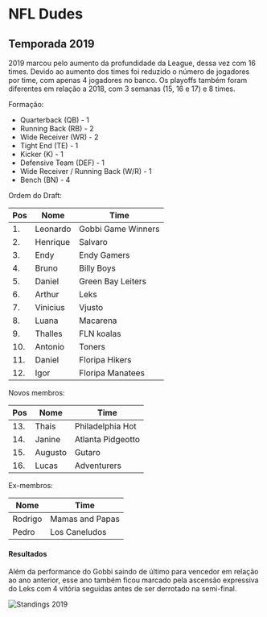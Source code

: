# NFL Dudes

## Temporada 2019

2019 marcou pelo aumento da profundidade da League, dessa vez com 16 times. Devido ao aumento dos times foi reduzido o número de jogadores por time, com apenas 4 jogadores no banco. Os playoffs também foram diferentes em relação a 2018, com 3 semanas (15, 16 e 17) e 8 times.

Formação:

- Quarterback (QB) - 1
- Running Back (RB) - 2
- Wide Receiver (WR) - 2
- Tight End (TE) - 1
- Kicker (K) - 1
- Defensive Team (DEF) - 1
- Wide Receiver / Running Back (W/R) - 1
- Bench (BN) - 4

Ordem do Draft:

| Pos | Nome     | Time               |
| --- | -------- | ------------------ |
| 1.  | Leonardo | Gobbi Game Winners |
| 2.  | Henrique | Salvaro            |
| 3.  | Endy     | Endy Gamers        |
| 4.  | Bruno    | Billy Boys         |
| 5.  | Daniel   | Green Bay Leiters  |
| 6.  | Arthur   | Leks               |
| 7.  | Vinicius | Vjusto             |
| 8.  | Luana    | Macarena           |
| 9.  | Thalles  | FLN koalas         |
| 10. | Antonio  | Toners             |
| 11. | Daniel   | Floripa Hikers     |
| 12. | Igor     | Floripa Manatees   |

Novos membros:

| Pos | Nome    | Time              |
| --- | ------- | ----------------- |
| 13. | Thais   | Philadelphia Hot  |
| 14. | Janine  | Atlanta Pidgeotto |
| 15. | Augusto | Gutaro            |
| 16. | Lucas   | Adventurers       |

Ex-membros:

| Nome    | Time            |
| ------- | --------------- |
| Rodrigo | Mamas and Papas |
| Pedro   | Los Caneludos   |

#### Resultados

Além da performance do Gobbi saindo de último para vencedor em relação ao ano anterior, esse ano também ficou marcado pela ascensão expressiva do Leks com 4 vitória seguidas antes de ser derrotado na semi-final.

![Standings 2019](https://antonioduarte.github.io/nfldudes/images/standings-2019.png)
